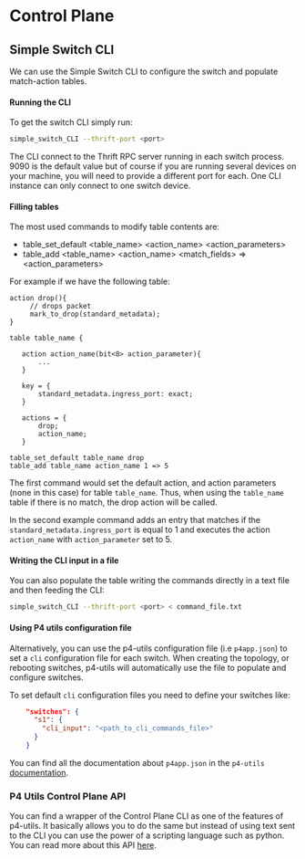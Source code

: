 # Control Plane

## Simple Switch CLI

We can use the Simple Switch CLI to configure the switch and populate match-action tables.

#### Running the CLI

To get the switch CLI simply run:

```bash
simple_switch_CLI --thrift-port <port>
```

The CLI connect to the Thrift RPC server running in each switch process.
9090 is the default value but of course if you are running several devices
on your machine, you will need to provide a different port for each.
One CLI instance can only connect to one switch device.

#### Filling tables

The most used commands to modify table contents are:

  * table_set_default <table_name> <action_name> <action_parameters>
  * table_add <table_name> <action_name> <match_fields> => <action_parameters>

For example if we have the following table:

```
action drop(){
     // drops packet
     mark_to_drop(standard_metadata);
}

table table_name {

   action action_name(bit<8> action_parameter){
       ...
   }

   key = {
       standard_metadata.ingress_port: exact;
   }

   actions = {
       drop;
       action_name;
   }
```


```
table_set_default table_name drop
table_add table_name action_name 1 => 5
```

The first command would set the default action, and action parameters (none in this case) for table `table_name`. Thus, when
using the `table_name` table if there is no match, the drop action will be called.

In the second example command adds an entry that matches if the `standard_metadata.ingress_port` is equal to 1 and executes the
action `action_name` with `action_parameter` set to 5.

#### Writing the CLI input in a file

You can also populate the table writing the commands directly in a text file and then feeding the CLI:

```bash
simple_switch_CLI --thrift-port <port> < command_file.txt
```

#### Using P4 utils configuration file

Alternatively, you can use the p4-utils configuration file (i.e `p4app.json`) to set a `cli` configuration
file for each switch. When creating the topology, or rebooting switches, p4-utils will automatically use
the file to populate and configure switches.

To set default `cli` configuration files you need to define your switches like:

```json
    "switches": {
      "s1": {
        "cli_input": "<path_to_cli_commands_file>"
      }
    }
```

You can find all the documentation about `p4app.json` in the `p4-utils` [documentation](https://github.com/nsg-ethz/p4-utils#topology-description).


### P4 Utils Control Plane API

You can find a wrapper of the Control Plane CLI as one of the features of p4-utils. It basically allows you to do the same but instead of using text sent to
the CLI you can use the power of a scripting language such as python. You can read more about this API [here](https://github.com/nsg-ethz/p4-utils#control-plane-api).